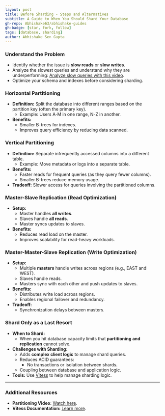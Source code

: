 ```yaml
---
layout: post
title: Before Sharding - Steps and Alternatives
subtitle: A Guide to When You Should Shard Your Database
gh-repo: Abhishake63/abhishake-guides
gh-badge: [star, fork, follow]
tags: [database, sharding]
author: Abhishake Sen Gupta
---
```



### **Understand the Problem**

- Identify whether the issue is **slow reads** or **slow writes**.
- Analyze the slowest queries and understand why they are underperforming: [Analyze slow queries with this video](https://youtu.be/-qNSXK7s7_w?t=237).
- Optimize your schema and indexes before considering sharding.

### **Horizontal Partitioning**

- **Definition:** Split the database into different ranges based on the partition key (often the primary key).
    - Example: Users A-M in one range, N-Z in another.
- **Benefits:**
    - Smaller B-trees for indexes.
    - Improves query efficiency by reducing data scanned.

### **Vertical Partitioning**

- **Definition:** Separate infrequently accessed columns into a different table.
    - Example: Move metadata or logs into a separate table.
- **Benefits:**
    - Faster reads for frequent queries (as they query fewer columns).
    - Smaller B-trees reduce memory usage.
- **Tradeoff:** Slower access for queries involving the partitioned columns.

### **Master-Slave Replication (Read Optimization)**

- **Setup:**
    - Master handles **all writes**.
    - Slaves handle **all reads**.
    - Master syncs updates to slaves.
- **Benefits:**
    - Reduces read load on the master.
    - Improves scalability for read-heavy workloads.

### **Master-Master-Slave Replication (Write Optimization)**

- **Setup:**
    - Multiple **masters** handle writes across regions (e.g., EAST and WEST).
    - Slaves handle reads.
    - Masters sync with each other and push updates to slaves.
- **Benefits:**
    - Distributes write load across regions.
    - Enables regional failover and redundancy.
- **Tradeoff:**
    - Synchronization delays between masters.

### **Shard Only as a Last Resort**

- **When to Shard:**
    - When you hit database capacity limits that **partitioning and replication** cannot solve.
- **Challenges with Sharding:**
    - Adds **complex client logic** to manage shard queries.
    - Reduces ACID guarantees:
        - No transactions or isolation between shards.
    - Coupling between database and application logic.
- **Tools:** Use [Vitess](https://vitess.io/) to help manage sharding logic.

---

### **Additional Resources**

- **Partitioning Video:** [Watch here](https://www.youtube.com/watch?v=QA25cMWp9Tk).
- **Vitess Documentation:** [Learn more](https://vitess.io/).